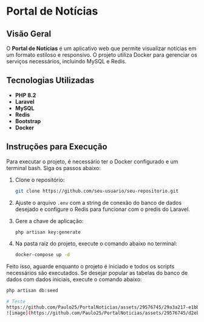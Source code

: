# Portal de Notícias

## Visão Geral

O **Portal de Notícias** é um aplicativo web que permite visualizar notícias em um formato estiloso e responsivo. O projeto utiliza Docker para gerenciar os serviços necessários, incluindo MySQL e Redis.

## Tecnologias Utilizadas

- **PHP 8.2**
- **Laravel**
- **MySQL**
- **Redis**
- **Bootstrap**
- **Docker**

## Instruções para Execução

Para executar o projeto, é necessário ter o Docker configurado e um terminal bash. Siga os passos abaixo:

1. Clone o repositório:
    ```bash
    git clone https://github.com/seu-usuario/seu-repositorio.git
    ```

2. Ajuste o arquivo `.env` com a string de conexão do banco de dados desejado e configure o Redis para funcionar com o predis do Laravel.

3. Gere a chave de aplicação:
    ```bash
    php artisan key:generate
    ```

4. Na pasta raiz do projeto, execute o comando abaixo no terminal:
    ```bash
    docker-compose up -d
    ```

Feito isso, aguarde enquanto o projeto é iniciado e todos os scripts necessários são executados. Se desejar popular as tabelas do banco de dados com dados iniciais, execute o comando abaixo:
```bash
php artisan db:seed

# Teste
https://github.com/Paulo25/PortalNoticias/assets/29576745/29a3a217-e1bb-4d00-87c9-d3dd3862181d
![image](https://github.com/Paulo25/PortalNoticias/assets/29576745/d2ebbb34-20f9-43ff-92a2-013c49bc8675)


